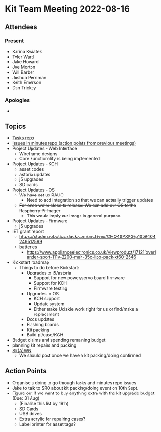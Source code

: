# Kit Team Meeting 2022-08-16

## Attendees

### Present

- Karina Kwiatek
- Tyler Ward
- Jake Howard
- Joe Morton
- Will Barber
- Joshua Perriman
- Keith Emerson
- Dan Trickey

### Apologies

-

## Topics

- [Tasks repo](https://github.com/srobo/tasks/issues?q=is%3Aopen+is%3Aissue+label%3A%22A%3A+Kit%22%2C%22A%3A+Team+Kits%22)
- [Issues in minutes repo (action points from previous meetings)](https://github.com/srobo/kit-team-minutes/issues)
- Project Updates - Web Interface
    - Wireframe designs
    - Core Functionality is being implemented
- Project Updates - KCH
  - asset codes
  - astoria updates
  - j5 upgrades
  - SD cards
- Project Updates - OS
    - We have set up RAUC
        - Need to add integration so that we can actually trigger updates
    - ~~For once we're close to release: We can add our OS to the Raspberry Pi Imager~~
        - This would imply our image is general purpose.
- Project Updates - Firmware
    - j5 upgrades
- IET grant report
  - https://studentrobotics.slack.com/archives/CMQ49PXPG/p1659464249512599
  - batteries
      - https://www.applianceelectronics.co.uk/viewproduct/17121/overlander-sport-111v-2200-mah-35c-lipo-pack-xt60-2646
- Kickstart roadmap
    - Things to do before Kickstart:
        - Upgrades to j5/astoria
            - Support for new power/servo board firmware
            - Support for KCH
            - Firmware testing
        - Upgrades to OS
            - KCH support
            - Update system
            - Either make Udiskie work right for us or find/make a replacement
        - Docs updates
        - Flashing boards
        - Kit packing
        - Build pi/case/KCH
- Budget claims and spending remaining budget
- planning kit repairs and packing
- [SR(A)WN](https://github.com/srobo/srawn/issues)
    - We should post once we have a kit packing/doing confirmed


## Action Points

- Organise a doing to go through tasks and minutes repo issues 
- Jake to talk to SRO about kit packing/doing event on 10th Sept.
- Figure out if we want to buy anything extra with the kit upgrade budget (Due: 31 Aug)
    - (Finalise this list by 19th)
    - SD Cards
    - USB drives
    - Extra acrylic for repairing cases?
    - Label printer for asset tags?


